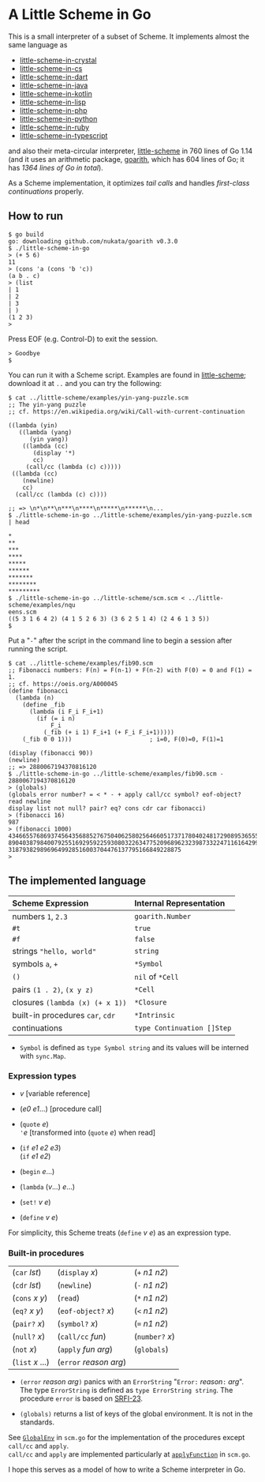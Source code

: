 # A Little Scheme in Go

This is a small interpreter of a subset of Scheme.
It implements almost the same language as

- [little-scheme-in-crystal](https://github.com/nukata/little-scheme-in-crystal)
- [little-scheme-in-cs](https://github.com/nukata/little-scheme-in-cs)
- [little-scheme-in-dart](https://github.com/nukata/little-scheme-in-dart)
- [little-scheme-in-java](https://github.com/nukata/little-scheme-in-java)
- [little-scheme-in-kotlin](https://github.com/nukata/little-scheme-in-kotlin)
- [little-scheme-in-lisp](https://github.com/nukata/little-scheme-in-lisp)
- [little-scheme-in-php](https://github.com/nukata/little-scheme-in-php)
- [little-scheme-in-python](https://github.com/nukata/little-scheme-in-python)
- [little-scheme-in-ruby](https://github.com/nukata/little-scheme-in-ruby)
- [little-scheme-in-typescript](https://github.com/nukata/little-scheme-in-typescript)

and also their meta-circular interpreter, 
[little-scheme](https://github.com/nukata/little-scheme)
in 760 lines of Go 1.14
(and it uses an arithmetic package,
[goarith](https://github.com/nukata/goarith), which has 604 lines
of Go; it has _1364 lines of Go in total_).


As a Scheme implementation, 
it optimizes _tail calls_ and handles _first-class continuations_ properly.


## How to run

```
$ go build
go: downloading github.com/nukata/goarith v0.3.0
$ ./little-scheme-in-go
> (+ 5 6)
11
> (cons 'a (cons 'b 'c))
(a b . c)
> (list
| 1
| 2
| 3
| )
(1 2 3)
> 
```

Press EOF (e.g. Control-D) to exit the session.

```
> Goodbye
$ 
```

You can run it with a Scheme script.
Examples are found in 
[little-scheme](https://github.com/nukata/little-scheme);
download it at `..` and you can try the following:

```
$ cat ../little-scheme/examples/yin-yang-puzzle.scm
;; The yin-yang puzzle 
;; cf. https://en.wikipedia.org/wiki/Call-with-current-continuation

((lambda (yin)
   ((lambda (yang)
      (yin yang))
    ((lambda (cc)
       (display '*)
       cc)
     (call/cc (lambda (c) c)))))
 ((lambda (cc)
    (newline)
    cc)
  (call/cc (lambda (c) c))))

;; => \n*\n**\n***\n****\n*****\n******\n...
$ ./little-scheme-in-go ../little-scheme/examples/yin-yang-puzzle.scm | head

*
**
***
****
*****
******
*******
********
*********
$ ./little-scheme-in-go ../little-scheme/scm.scm < ../little-scheme/examples/nqu
eens.scm
((5 3 1 6 4 2) (4 1 5 2 6 3) (3 6 2 5 1 4) (2 4 6 1 3 5))
$ 
```


Put a "`-`" after the script in the command line to begin a session 
after running the script.

```
$ cat ../little-scheme/examples/fib90.scm
;; Fibonacci numbers: F(n) = F(n-1) + F(n-2) with F(0) = 0 and F(1) = 1. 
;; cf. https://oeis.org/A000045
(define fibonacci
  (lambda (n)
    (define _fib
      (lambda (i F_i F_i+1)
        (if (= i n)
            F_i
          (_fib (+ i 1) F_i+1 (+ F_i F_i+1)))))
    (_fib 0 0 1)))                      ; i=0, F(0)=0, F(1)=1

(display (fibonacci 90))
(newline)
;; => 2880067194370816120
$ ./little-scheme-in-go ../little-scheme/examples/fib90.scm -
2880067194370816120
> (globals)
(globals error number? = < * - + apply call/cc symbol? eof-object? read newline 
display list not null? pair? eq? cons cdr car fibonacci)
> (fibonacci 16)
987
> (fibonacci 1000)
43466557686937456435688527675040625802564660517371780402481729089536555417949051
89040387984007925516929592259308032263477520968962323987332247116164299644090653
3187938298969649928516003704476137795166849228875
> 
```


## The implemented language

| Scheme Expression                   | Internal Representation             |
|:------------------------------------|:------------------------------------|
| numbers `1`, `2.3`                  | `goarith.Number`                    |
| `#t`                                | `true`                              |
| `#f`                                | `false`                             |
| strings `"hello, world"`            | `string`                            |
| symbols `a`, `+`                    | `*Symbol`                           |
| `()`                                | `nil` of `*Cell`                    |
| pairs `(1 . 2)`, `(x y z)`          | `*Cell`                             |
| closures `(lambda (x) (+ x 1))`     | `*Closure`                          |
| built-in procedures `car`, `cdr`    | `*Intrinsic`                        |
| continuations                       | `type Continuation []Step`          |


- `Symbol` is defined as `type Symbol string` and its values will be
  interned with `sync.Map`.


### Expression types

- _v_  [variable reference]

- (_e0_ _e1_...)  [procedure call]

- (`quote` _e_)  
  `'`_e_ [transformed into (`quote` _e_) when read]

- (`if` _e1_ _e2_ _e3_)  
  (`if` _e1_ _e2_)

- (`begin` _e_...)

- (`lambda` (_v_...) _e_...)

- (`set!` _v_ _e_)

- (`define` _v_ _e_)

For simplicity, this Scheme treats (`define` _v_ _e_) as an expression type.


### Built-in procedures

|                   |                          |                 |
|:------------------|:-------------------------|:----------------|
| (`car` _lst_)     | (`display` _x_)          | (`+` _n1_ _n2_) |
| (`cdr` _lst_)     | (`newline`)              | (`-` _n1_ _n2_) |
| (`cons` _x_ _y_)  | (`read`)                 | (`*` _n1_ _n2_) |
| (`eq?` _x_ _y_)   | (`eof-object?` _x_)      | (`<` _n1_ _n2_) |
| (`pair?` _x_)     | (`symbol?` _x_)          | (`=` _n1_ _n2_) |
| (`null?` _x_)     | (`call/cc` _fun_)        | (`number?` _x_) |
| (`not` _x_)       | (`apply` _fun_ _arg_)    | (`globals`)     |
| (`list` _x_ ...)  | (`error` _reason_ _arg_) |                 |


- `(error` _reason_ _arg_`)` panics with an `ErrorString`
  "`Error:` _reason_`:` _arg_".
  The type `ErrorString` is defined as `type ErrorString string`.
  The procedure `error`
  is based on [SRFI-23](https://srfi.schemers.org/srfi-23/srfi-23.html).

- `(globals)` returns a list of keys of the global environment.
  It is not in the standards.

See [`GlobalEnv`](scm.go#L259-L323)
in `scm.go` for the implementation of the procedures
except `call/cc` and `apply`.  
`call/cc` and `apply` are implemented particularly at 
[`applyFunction`](scm.go#L487-L520) in `scm.go`.


I hope this serves as a model of how to write a Scheme interpreter in Go.
